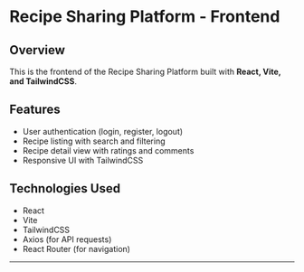 # Recipe Sharing Platform - Frontend

## Overview
This is the frontend of the Recipe Sharing Platform built with **React, Vite, and TailwindCSS**.

## Features
- User authentication (login, register, logout)
- Recipe listing with search and filtering
- Recipe detail view with ratings and comments
- Responsive UI with TailwindCSS

## Technologies Used
- React
- Vite
- TailwindCSS
- Axios (for API requests)
- React Router (for navigation)

---


